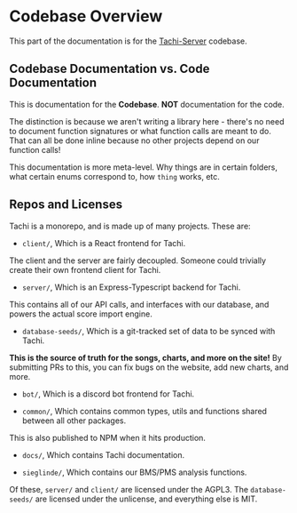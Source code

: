 # Codebase Overview

This part of the documentation is for the [Tachi-Server](https://github.com/zkrising/Tachi/tree/main/server) codebase.

## Codebase Documentation vs. Code Documentation

This is documentation for the **Codebase**. **NOT** documentation for the code.

The distinction is because we aren't writing a library here - there's no need to document function
signatures or what function calls are meant to do. That can all be done inline because no other
projects depend on our function calls!

This documentation is more meta-level. Why things are in certain folders, what certain enums
correspond to, how `thing` works, etc.

## Repos and Licenses

Tachi is a monorepo, and is made up of many projects. These are:

- `client/`, Which is a React frontend for Tachi.

The client and the server are fairly decoupled. Someone could trivially create their own frontend client for Tachi.

- `server/`, Which is an Express-Typescript backend for Tachi.

This contains all of our API calls, and interfaces with our database, and powers the actual score import engine.

- `database-seeds/`, Which is a git-tracked set of data to be synced with Tachi.

**This is the source of truth for the songs, charts, and more on the site!**
By submitting PRs to this, you can fix bugs on the website, add new charts, and more.

- `bot/`, Which is a discord bot frontend for Tachi.

- `common/`, Which contains common types, utils and functions shared between all other packages.

This is also published to NPM when it hits production.

- `docs/`, Which contains Tachi documentation.

- `sieglinde/`, Which contains our BMS/PMS analysis functions.

Of these, `server/` and `client/` are licensed under the AGPL3. The `database-seeds/` are licensed under the unlicense, and everything else is MIT.